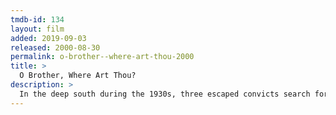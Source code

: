 ```yaml
---
tmdb-id: 134
layout: film
added: 2019-09-03
released: 2000-08-30
permalink: o-brother--where-art-thou-2000
title: >
  O Brother, Where Art Thou?
description: >
  In the deep south during the 1930s, three escaped convicts search for hidden treasure while a relentless lawman pursues them. On their journey they come across many comical characters and incredible situations. Based upon Homer's 'Odyssey'.
---
```

